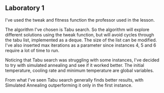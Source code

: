 ## Laboratory 1
I've used the tweak and fitness function the professor used in the lesson. 

The algorithm I've chosen is Tabu search. So the algorithm will explore different solutions using the tweak function, but will avoid cycles through the tabu list, implemented as a deque. The size of the list can be modified. I've also inserted max iterations as a parameter since instances 4, 5 and 6 require a lot of time to run. 

Noticing that Tabu search was struggling with some instances, I've decided to try with simulated annealing and see if it worked better. The initial temperature, cooling rate and minimum temperature are global variables.

From what I've seen Tabu search generally finds better results, with Simulated Annealing outperforming it only in the first instance. 
